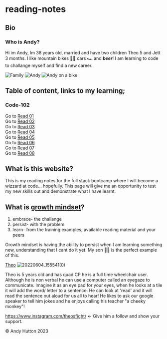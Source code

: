 # reading-notes

## Bio
### Who is **Andy**? 

Hi im Andy, Im 38 years old, married  and have two children Theo 5 and Jett 3 months.
I like mountain bikes 🚵‍♂️ cars 🏎️ and ***beer***! 
I am learning to code to challange myself and find a new career.

![Family](https://user-images.githubusercontent.com/122787650/212732356-6b870cfd-f157-4da9-98c7-025217447708.jpg)
![Andy](https://user-images.githubusercontent.com/122787650/212679054-9c12645b-c8cb-4ad1-b720-fb70a1153944.jpg)
![Andy on a bike](https://user-images.githubusercontent.com/122787650/212671193-d6b9d082-79a1-48b7-bbcd-52a9fe6118a5.jpg)

## Table of content, links to my learning;

### Code-102
Go to [Read 01](https://Andy-Hutton.github.io/)   
Go to [Read 02](https://Andy-Hutton.github.io/)  
Go to [Read 03](https://Andy-Hutton.github.io/)  
Go to [Read 04](https://Andy-Hutton.github.io/)  
Go to [Read 05](https://Andy-Hutton.github.io/)  
Go to [Read 06](https://Andy-Hutton.github.io/)  
Go to [Read 07](https://Andy-Hutton.github.io/)  
Go to [Read 08](https://Andy-Hutton.github.io/)  


## What is this website?

This is my reading notes for the full stack bootcamp where I will become a wizzard at code... hopefully.
This page will give me an opportunity to test my new skills out and demonstrate what I have learnt.

## What is [growth mindset](https://www.atlassian.com/blog/inside-atlassian/growth-mindset)?

1. embrace- the challange
2. persist- with the problem
3. learn- from the training examples, available reading material and your peers

Growth mindset is having the ability to persist when I am learning something new, understanding that I cant do it yet.
My son 👨‍🦽 is the perfect example of this.

[Theo](https://just4children.org/theos-fight/)
![20220604_155541(0)](https://user-images.githubusercontent.com/122787650/212678210-21e9ce92-3be4-46d0-bfeb-997a296c9b79.jpg)

Theo is 5 years old and has quad CP he is a full time wheelchair user.  
Although he is non verbal he can use a computer called an eyegaze to communicate. Imagine it as an eye pad for your eyes, when he looks at a tile it will add the word/ letter to a sentence. He can look at 'read' and it will read the sentence out aloud for us all to hear! He likes to ask our google speaker to tell him jokes and he enjoys calling his teacher "a cheeky monkey"!

<https://www.instagram.com/theosfight/> <- Give him a follow and show your support.

© Andy Hutton 2023
